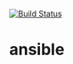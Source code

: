 [![Build Status](https://travis-ci.org/krlsdu/ansible.svg?branch=master)](https://travis-ci.org/krlsdu/ansible)

# ansible
